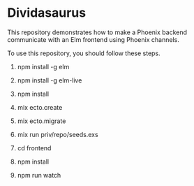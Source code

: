 # Dividasaurus
This repository demonstrates how to make a Phoenix backend communicate with an
Elm frontend using Phoenix channels.

To use this repository, you should follow these steps.

1. npm install -g elm

2. npm install -g elm-live

3. npm install

4. mix ecto.create

5. mix ecto.migrate

6. mix run priv/repo/seeds.exs

7. cd frontend
 
8. npm install

9. npm run watch



